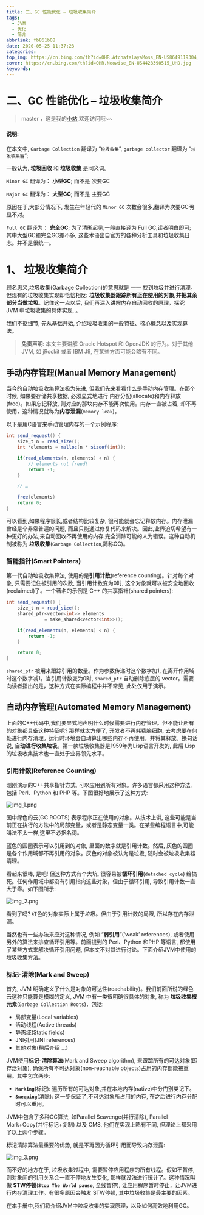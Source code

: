 ```yaml
---
title: 二、GC 性能优化 – 垃圾收集简介
tags:
  - JVM
  - 优化
  - 简介
abbrlink: fb861b08
date: 2020-05-25 11:37:23
categories:
top_img: https://cn.bing.com/th?id=OHR.AtchafalayaMoss_EN-US8649119304_UHD.jpg
cover: https://cn.bing.com/th?id=OHR.Neowise_EN-US4428390515_UHD.jpg
keywords:  
---
```

# 二、GC 性能优化 – 垃圾收集简介
> master ，这是我的[小站](https://www.tryrun.top),欢迎访问哦~~

#### 说明:

在本文中, `Garbage Collection` 翻译为 “`垃圾收集`”, `garbage collector` 翻译为 “`垃圾收集器`”;

一般认为, **垃圾回收** 和 **垃圾收集** 是同义词。

`Minor GC` 翻译为： **小型GC**; 而不是 次要GC

`Major GC` 翻译为： **大型GC**; 而不是 主要GC

原因在于,大部分情况下, 发生在年轻代的 `Minor GC` 次数会很多,翻译为次要GC明显不对。

`Full GC` 翻译为： **完全GC**; 为了清晰起见,一般直接译为 Full GC,读者明白即可; 其中大型GC和完全GC差不多, 这些术语出自官方的各种分析工具和垃圾收集日志。并不是很统一。

# 1、 垃圾收集简介

顾名思义,垃圾收集(Garbage Collection)的意思就是 —— 找到垃圾并进行清理。但现有的垃圾收集实现却恰恰相反: **垃圾收集器跟踪所有正在使用的对象,并把其余部分当做垃圾**。记住这一点以后, 我们再深入讲解内存自动回收的原理，探究 JVM 中垃圾收集的具体实现, 。

我们不抠细节, 先从基础开始, 介绍垃圾收集的一般特征、核心概念以及实现算法。

> **免责声明**: 本文主要讲解 Oracle Hotspot 和 OpenJDK 的行为。对于其他JVM, 如 jRockit 或者 IBM J9, 在某些方面可能会略有不同。

## 手动内存管理(Manual Memory Management)

当今的自动垃圾收集算法极为先进, 但我们先来看看什么是手动内存管理。在那个时候, 如果要存储共享数据, 必须显式地进行 内存分配(allocate)和内存释放(free)。如果忘记释放, 则对应的那块内存不能再次使用。内存一直被占着, 却不再使用，这种情况就称为**内存泄漏**(`memory leak`)。

以下是用C语言来手动管理内存的一个示例程序:

```JAVA
int send_request() {
    size_t n = read_size();
    int *elements = malloc(n * sizeof(int));

    if(read_elements(n, elements) < n) {
        // elements not freed!
        return -1;
    }

    // …

    free(elements)
    return 0;
}
```

可以看到,如果程序很长,或者结构比较复杂, 很可能就会忘记释放内存。内存泄漏曾经是个非常普遍的问题, 而且只能通过修复代码来解决。因此,业界迫切希望有一种更好的办法,来自动回收不再使用的内存,完全消除可能的人为错误。这种自动机制被称为 **垃圾收集**(`Garbage Collection`,简称GC)。

### 智能指针(Smart Pointers)

第一代自动垃圾收集算法, 使用的是**引用计数**(reference counting)。针对每个对象, 只需要记住被引用的次数, 当引用计数变为0时, 这个对象就可以被安全地回收(reclaimed)了。一个著名的示例是 C++ 的共享指针(shared pointers):

```JAVA
int send_request() {
    size_t n = read_size();
    shared_ptr<vector<int>> elements 
              = make_shared<vector<int>>();

    if(read_elements(n, elements) < n) {
        return -1;
    }

    return 0;
}
```

`shared_ptr` 被用来跟踪引用的数量。作为参数传递时这个数字加1, 在离开作用域时这个数字减1。当引用计数变为0时, `shared_ptr` 自动删除底层的 vector。需要向读者指出的是，这种方式在实际编程中并不常见, 此处仅用于演示。

## 自动内存管理(Automated Memory Management)

上面的C++代码中,我们要显式地声明什么时候需要进行内存管理。但不能让所有的对象都具备这种特征呢? 那样就太方便了, 开发者不再耗费脑细胞, 去考虑要在何处进行内存清理。运行时环境会自动算出哪些内存不再使用，并将其释放。换句话说, **自动进行收集垃圾**。第一款垃圾收集器是1959年为Lisp语言开发的, 此后 Lisp 的垃圾收集技术也一直处于业界领先水平。

### 引用计数(Reference Counting)

刚刚演示的C++共享指针方式, 可以应用到所有对象。许多语言都采用这种方法, 包括 Perl、Python 和 PHP 等。下图很好地展示了这种方式:

![img_1.png](https://s3.uuu.ovh/imgs/2022/05/08/8315df3f563482d9.png)

图中绿色的云(GC ROOTS) 表示程序正在使用的对象。从技术上讲, 这些可能是当前正在执行的方法中的局部变量，或者是静态变量一类。在某些编程语言中,可能叫法不太一样,这里不必抠名词。

蓝色的圆圈表示可以引用到的对象, 里面的数字就是引用计数。然后, 灰色的圆圈是各个作用域都不再引用的对象。灰色的对象被认为是垃圾, 随时会被垃圾收集器清理。

看起来很棒, 是吧! 但这种方式有个大坑, 很容易被**循环引用**(`detached cycle`) 给搞死。任何作用域中都没有引用指向这些对象，但由于循环引用, 导致引用计数一直大于零。如下图所示:

![img_2.png](https://s3.uuu.ovh/imgs/2022/05/08/16d8485f38183ca4.png)

看到了吗? 红色的对象实际上属于垃圾。但由于引用计数的局限, 所以存在内存泄漏。

当然也有一些办法来应对这种情况, 例如 “**弱引用**”(‘weak’ references), 或者使用另外的算法来排查循环引用等。前面提到的 Perl、Python 和PHP 等语言, 都使用了某些方式来解决循环引用问题, 但本文不对其进行讨论。下面介绍JVM中使用的垃圾收集方法。

### 标记-清除(Mark and Sweep)

首先, JVM 明确定义了什么是对象的可达性(reachability)。我们前面所说的绿色云这种只能算是模糊的定义, JVM 中有一类很明确很具体的对象, 称为 **垃圾收集根元素**(`Garbage Collection Roots`)，包括:

- 局部变量(Local variables)
- 活动线程(Active threads)
- 静态域(Static fields)
- JNI引用(JNI references)
- 其他对象(稍后介绍 …)

JVM使用**标记-清除算法**(Mark and Sweep algorithm), 来跟踪所有的可达对象(即存活对象), 确保所有不可达对象(non-reachable objects)占用的内存都能被重用。其中包含两步:

- **`Marking`**(标记): 遍历所有的可达对象,并在本地内存(native)中分门别类记下。
- **`Sweeping`**(清除): 这一步保证了,不可达对象所占用的内存, 在之后进行内存分配时可以重用。

JVM中包含了多种GC算法, 如Parallel Scavenge(并行清除), Parallel Mark+Copy(并行标记+复制) 以及 CMS, 他们在实现上略有不同, 但理论上都采用了以上两个步骤。

标记清除算法最重要的优势, 就是不再因为循环引用而导致内存泄露:

![img_3.png](https://s3.uuu.ovh/imgs/2022/05/08/c461cf6f63c402fa.png)

而不好的地方在于, 垃圾收集过程中, 需要暂停应用程序的所有线程。假如不暂停,则对象间的引用关系会一直不停地发生变化, 那样就没法进行统计了。这种情况叫做 **STW停顿**(**`Stop The World pause`**, 全线暂停), 让应用程序暂时停止，让JVM进行内存清理工作。有很多原因会触发 STW停顿, 其中垃圾收集是最主要的因素。

在本手册中,我们将介绍JVM中垃圾收集的实现原理，以及如何高效地利用GC。